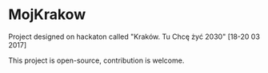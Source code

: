 # MojKrakow

Project designed on hackaton called "Kraków. Tu Chcę żyć 2030" [18-20 03 2017]

This project is open-source, contribution is welcome.






